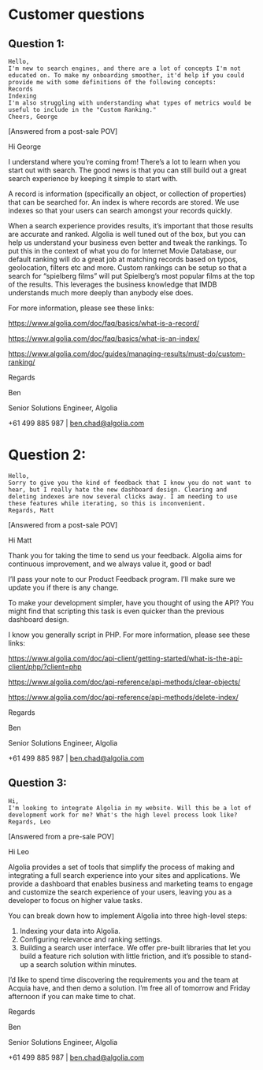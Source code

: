 # Customer questions

## Question 1:

```
Hello,
I'm new to search engines, and there are a lot of concepts I'm not educated on. To make my onboarding smoother, it'd help if you could provide me with some definitions of the following concepts:
Records
Indexing
I'm also struggling with understanding what types of metrics would be useful to include in the "Custom Ranking."
Cheers, George
```


[Answered from a post-sale POV]

Hi George

I understand where you’re coming from! There’s a lot to learn when you start out with search. The good news is that you can still build out a great search experience by keeping it simple to start with.

A record is information (specifically an object, or collection of properties) that can be searched for. An index is where records are stored. We use indexes so that your users can search amongst your records quickly.

When a search experience provides results, it’s important that those results are accurate and ranked. Algolia is well tuned out of the box, but you can help us understand your business even better and tweak the rankings. To put this in the context of what you do for Internet Movie Database, our default ranking will do a great job at matching records based on typos, geolocation, filters etc and more. Custom rankings can be setup so that a search for “spielberg films” will put Spielberg’s most popular films at the top of the results. This leverages the business knowledge that IMDB understands much more deeply than anybody else does.

For more information, please see these links:

https://www.algolia.com/doc/faq/basics/what-is-a-record/

https://www.algolia.com/doc/faq/basics/what-is-an-index/

https://www.algolia.com/doc/guides/managing-results/must-do/custom-ranking/

Regards

Ben

Senior Solutions Engineer, Algolia

+61 499 885 987 | ben.chad@algolia.com

# Question 2:

```
Hello,
Sorry to give you the kind of feedback that I know you do not want to hear, but I really hate the new dashboard design. Clearing and deleting indexes are now several clicks away. I am needing to use these features while iterating, so this is inconvenient.
Regards, Matt
```

[Answered from a post-sale POV]

Hi Matt

Thank you for taking the time to send us your feedback. Algolia aims for continuous improvement, and we always value it, good or bad!

I’ll pass your note to our Product Feedback program. I’ll make sure we update you if there is any change.

To make your development simpler, have you thought of using the API? You might find that scripting this task is even quicker than the previous dashboard design.

I know you generally script in PHP. For more information, please see these links:

https://www.algolia.com/doc/api-client/getting-started/what-is-the-api-client/php/?client=php

https://www.algolia.com/doc/api-reference/api-methods/clear-objects/

https://www.algolia.com/doc/api-reference/api-methods/delete-index/

Regards

Ben

Senior Solutions Engineer, Algolia

+61 499 885 987 | ben.chad@algolia.com

## Question 3:

```
Hi,
I'm looking to integrate Algolia in my website. Will this be a lot of development work for me? What's the high level process look like?
Regards, Leo
```

[Answered from a pre-sale POV]

Hi Leo

Algolia provides a set of tools that simplify the process of making and integrating a full search experience into your sites and applications. We provide a dashboard that enables business and marketing teams to engage and customize the search experience of your users, leaving you as a developer to focus on higher value tasks.

You can break down how to implement Algolia into three high-level steps:
1. Indexing your data into Algolia.
2. Configuring relevance and ranking settings.
3. Building a search user interface.
We offer pre-built libraries that let you build a feature rich solution with little friction, and it’s possible to stand-up a search solution within minutes.

I’d like to spend time discovering the requirements you and the team at Acquia have, and then demo a solution. I’m free all of tomorrow and Friday afternoon if you can make time to chat.

Regards

Ben

Senior Solutions Engineer, Algolia

+61 499 885 987 | ben.chad@algolia.com

